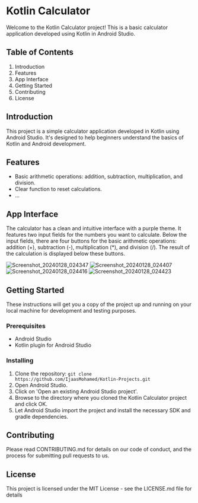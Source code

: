 # Kotlin Calculator

Welcome to the Kotlin Calculator project! This is a basic calculator application developed using Kotlin in Android Studio.

## Table of Contents
1. Introduction
2. Features
3. App Interface
4. Getting Started
5. Contributing
6. License

## Introduction

This project is a simple calculator application developed in Kotlin using Android Studio. It's designed to help beginners understand the basics of Kotlin and Android development.

## Features

- Basic arithmetic operations: addition, subtraction, multiplication, and division.
- Clear function to reset calculations.
- ...

## App Interface

The calculator has a clean and intuitive interface with a purple theme. It features two input fields for the numbers you want to calculate. Below the input fields, there are four buttons for the basic arithmetic operations: addition (+), subtraction (-), multiplication (*), and division (/). The result of the calculation is displayed below these buttons.

![Screenshot_20240128_024347](https://github.com/IjaasMohamed/Kotlin-Projects/assets/96341377/9d455d09-a8ce-45de-8a13-34f0ee1fd6ca)
![Screenshot_20240128_024407](https://github.com/IjaasMohamed/Kotlin-Projects/assets/96341377/4cdab90d-89f4-4b72-b57a-e34182fb763d)
![Screenshot_20240128_024416](https://github.com/IjaasMohamed/Kotlin-Projects/assets/96341377/6ced341d-1c5f-4669-8cb6-40538a26dfe7)
![Screenshot_20240128_024423](https://github.com/IjaasMohamed/Kotlin-Projects/assets/96341377/bde5a541-d64c-438a-9367-a3c36ade67a7)


## Getting Started

These instructions will get you a copy of the project up and running on your local machine for development and testing purposes.

### Prerequisites

- Android Studio
- Kotlin plugin for Android Studio

### Installing

1. Clone the repository: `git clone https://github.com/IjaasMohamed/Kotlin-Projects.git`
2. Open Android Studio.
3. Click on 'Open an existing Android Studio project'.
4. Browse to the directory where you cloned the Kotlin Calculator project and click OK.
5. Let Android Studio import the project and install the necessary SDK and gradle dependencies.

## Contributing

Please read CONTRIBUTING.md for details on our code of conduct, and the process for submitting pull requests to us.

## License

This project is licensed under the MIT License - see the LICENSE.md file for details

